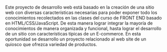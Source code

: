Este proyecto de desarrollo web está basado en la creación de una sitio web con diversas características necesarias para poder exponer todo los conocimientos recolectados en las clases del curso de FRONT END basado en HTML/CSS/JavaScript. De esta manera lograr integrar la mayoría de conocimientos de manera organizada y funcional, hasta lograr el desarrollo de un sitio con características típicas de un E-commerce.
En esta oportunidad se desarrollo un proyecto relacionado al web site de un quiosco que ofrezca variedad de productos.
